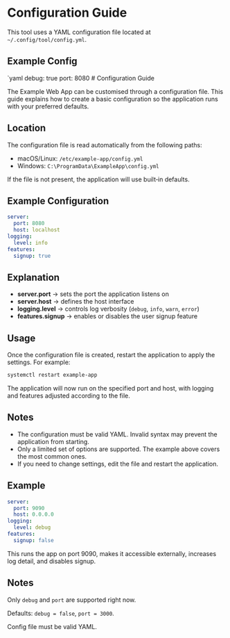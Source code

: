 # Configuration Guide
This tool uses a YAML configuration file located at `~/.config/tool/config.yml`.

## Example Config
`yaml debug: true port: 8080 # Configuration Guide

The Example Web App can be customised through a configuration file. This guide explains how to create a basic configuration so the application runs with your preferred defaults.

## Location
The configuration file is read automatically from the following paths:

- macOS/Linux: `/etc/example-app/config.yml`  
- Windows: `C:\ProgramData\ExampleApp\config.yml`  

If the file is not present, the application will use built‑in defaults.

## Example Configuration
```yaml
server:
  port: 8080
  host: localhost
logging:
  level: info
features:
  signup: true
```

## Explanation
- **server.port** → sets the port the application listens on  
- **server.host** → defines the host interface  
- **logging.level** → controls log verbosity (`debug`, `info`, `warn`, `error`)  
- **features.signup** → enables or disables the user signup feature  

## Usage
Once the configuration file is created, restart the application to apply the settings. For example:

```bash
systemctl restart example-app
```

The application will now run on the specified port and host, with logging and features adjusted according to the file.

## Notes
- The configuration must be valid YAML. Invalid syntax may prevent the application from starting.  
- Only a limited set of options are supported. The example above covers the most common ones.  
- If you need to change settings, edit the file and restart the application.  

## Example
```yaml
server:
  port: 9090
  host: 0.0.0.0
logging:
  level: debug
features:
  signup: false
```

This runs the app on port 9090, makes it accessible externally, increases log detail, and disables signup.  


## Notes
Only `debug` and `port` are supported right now.

Defaults: `debug = false`, `port = 3000`.

Config file must be valid YAML.
